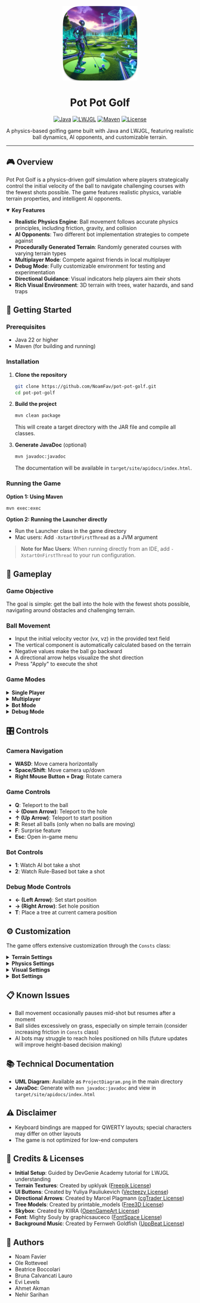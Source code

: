 <div align="center">
  <img src="icon.iconset/icon_512x512@2x.png" width="200" height="200" alt="Pot Pot Golf Icon"/>
  
  # Pot Pot Golf

  [![Java](https://img.shields.io/badge/Java-22-orange.svg)](https://www.oracle.com/java/)
  [![LWJGL](https://img.shields.io/badge/LWJGL-3.3-blue.svg)](https://www.lwjgl.org/)
  [![Maven](https://img.shields.io/badge/Maven-3.8-red.svg)](https://maven.apache.org/)
  [![License](https://img.shields.io/badge/license-MIT-green.svg)](https://opensource.org/licenses/MIT)

  A physics-based golfing game built with Java and LWJGL, featuring realistic ball dynamics, AI opponents, and customizable terrain.
</div>

---

## 🎮 Overview

Pot Pot Golf is a physics-driven golf simulation where players strategically control the initial velocity of the ball to navigate challenging courses with the fewest shots possible. The game features realistic physics, variable terrain properties, and intelligent AI opponents.

<details open>
<summary><b>Key Features</b></summary>

- **Realistic Physics Engine**: Ball movement follows accurate physics principles, including friction, gravity, and collision
- **AI Opponents**: Two different bot implementation strategies to compete against
- **Procedurally Generated Terrain**: Randomly generated courses with varying terrain types
- **Multiplayer Mode**: Compete against friends in local multiplayer
- **Debug Mode**: Fully customizable environment for testing and experimentation
- **Directional Guidance**: Visual indicators help players aim their shots
- **Rich Visual Environment**: 3D terrain with trees, water hazards, and sand traps

</details>

## 🚀 Getting Started

### Prerequisites

- Java 22 or higher
- Maven (for building and running)

### Installation

1. **Clone the repository**
   ```bash
   git clone https://github.com/NoamFav/pot-pot-golf.git
   cd pot-pot-golf
   ```

2. **Build the project**
   ```bash
   mvn clean package
   ```
   This will create a target directory with the JAR file and compile all classes.

3. **Generate JavaDoc** (optional)
   ```bash
   mvn javadoc:javadoc
   ```
   The documentation will be available in `target/site/apidocs/index.html`.

### Running the Game

**Option 1: Using Maven**
```bash
mvn exec:exec
```

**Option 2: Running the Launcher directly**
- Run the Launcher class in the game directory
- Mac users: Add `-XstartOnFirstThread` as a JVM argument

> **Note for Mac Users**: When running directly from an IDE, add `-XstartOnFirstThread` to your run configuration.

## 🎯 Gameplay

### Game Objective
The goal is simple: get the ball into the hole with the fewest shots possible, navigating around obstacles and challenging terrain.

### Ball Movement
- Input the initial velocity vector (vx, vz) in the provided text field
- The vertical component is automatically calculated based on the terrain
- Negative values make the ball go backward
- A directional arrow helps visualize the shot direction
- Press "Apply" to execute the shot

### Game Modes

<details>
<summary><b>Single Player</b></summary>

- Navigate through the course on your own
- Track your score and try to beat your personal best
- Practice your shots and strategies

</details>

<details>
<summary><b>Multiplayer</b></summary>

- Two players take turns on the same course
- The player who completes the hole with fewer shots wins
- Players alternate turns until both complete the hole
- Even after completion, players can continue exploring the map

</details>

<details>
<summary><b>Bot Mode</b></summary>

- Two different AI implementations:
  - **AI Bot**: Advanced pathfinding algorithm (press 1 to watch it take a shot)
  - **Rule-Based Bot**: Simpler rule-following algorithm (press 2 to watch it take a shot)
- Bots calculate their entire path before starting
- Watch and learn from their strategies

</details>

<details>
<summary><b>Debug Mode</b></summary>

- Fully customizable environment
- Define start and hole positions
- Adjust terrain parameters
- Place trees manually
- Test different physics settings

</details>

## 🎛️ Controls

### Camera Navigation
- **WASD**: Move camera horizontally
- **Space/Shift**: Move camera up/down
- **Right Mouse Button + Drag**: Rotate camera

### Game Controls
- **Q**: Teleport to the ball
- **↓ (Down Arrow)**: Teleport to the hole
- **↑ (Up Arrow)**: Teleport to start position
- **R**: Reset all balls (only when no balls are moving)
- **F**: Surprise feature
- **Esc**: Open in-game menu

### Bot Controls
- **1**: Watch AI bot take a shot
- **2**: Watch Rule-Based bot take a shot

### Debug Mode Controls
- **← (Left Arrow)**: Set start position
- **→ (Right Arrow)**: Set hole position
- **T**: Place a tree at current camera position

## ⚙️ Customization

The game offers extensive customization through the `Consts` class:

<details>
<summary><b>Terrain Settings</b></summary>

- Terrain size and height
- Simplex noise parameters
- Texture quality (vertex count)
- Number of trees
- Predefined start/hole positions

</details>

<details>
<summary><b>Physics Settings</b></summary>

- Gravity
- Ball mass
- Maximum ball speed
- Friction coefficients (static and kinetic)
- Separate friction values for grass and sand

</details>

<details>
<summary><b>Visual Settings</b></summary>

- Frame rate
- Field of view (FOV)
- Near and far plane
- Specular power
- Ambient light
- Default color

</details>

<details>
<summary><b>Bot Settings</b></summary>

- Error margin
- Sensitivity (step size)
- Target radius

</details>

## 📋 Known Issues

- Ball movement occasionally pauses mid-shot but resumes after a moment
- Ball slides excessively on grass, especially on simple terrain (consider increasing friction in `Consts` class)
- AI bots may struggle to reach holes positioned on hills (future updates will improve height-based decision making)

## 📚 Technical Documentation

- **UML Diagram**: Available as `ProjectDiagram.png` in the main directory
- **JavaDoc**: Generate with `mvn javadoc:javadoc` and view in `target/site/apidocs/index.html`

## ⚠️ Disclaimer

- Keyboard bindings are mapped for QWERTY layouts; special characters may differ on other layouts
- The game is not optimized for low-end computers

## 🙏 Credits & Licenses

- **Initial Setup**: Guided by DevGenie Academy tutorial for LWJGL understanding
- **Terrain Textures**: Created by upklyak ([Freepik License](https://www.freepik.com/free-vector/game-textures-water-green-lawn-sand-grass-meadow-with-flowers-seamless-patterns-top-view-cartoon-textured-backgrounds-blue-liquid-field-desert-surface-graphic-ui-gui-vector-layers_21267469.htm))
- **UI Buttons**: Created by Yuliya Pauliukevich ([Vecteezy License](https://www.vecteezy.com/vector-art/13133856-web-and-game-menu-buttons-with-different-textures))
- **Directional Arrows**: Created by Marcel Plagmann ([cgTrader License](https://www.cgtrader.com/free-3d-models/various/various-models/cc0-arrow-5))
- **Tree Models**: Created by printable_models ([Free3D License](https://free3d.com/3d-model/-oak-tree-v1--463277.html))
- **Skybox**: Created by KIIRA ([OpenGameArt License](https://opengameart.org/content/sky-box-sunny-day))
- **Font**: Mighty Souly by graphicsauceco ([FontSpace License](https://www.fontspace.com/mighty-souly-font-f111822))
- **Background Music**: Created by Fernweh Goldfish ([UppBeat License](https://uppbeat.io/t/fernweh-goldfish/skippy-mr-sunshine))

## 👥 Authors

- Noam Favier
- Ole Rotteveel
- Beatrice Boccolari
- Bruna Calvancati Lauro
- Evi Levels
- Ahmet Akman
- Nehir Sarihan
